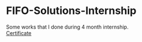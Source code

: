 # FIFO-Solutions-Internship

Some works that I done during 4 month internship. </br>
[Certificate](https://drive.google.com/file/d/1ZZzuJxP1OyiecL0BZuU6KvYqN18swkwS/view)

